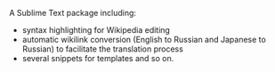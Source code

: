 A Sublime Text package including:
* syntax highlighting for Wikipedia editing
* automatic wikilink conversion (English to Russian and Japanese to Russian) to facilitate the translation process
* several snippets for templates and so on.
